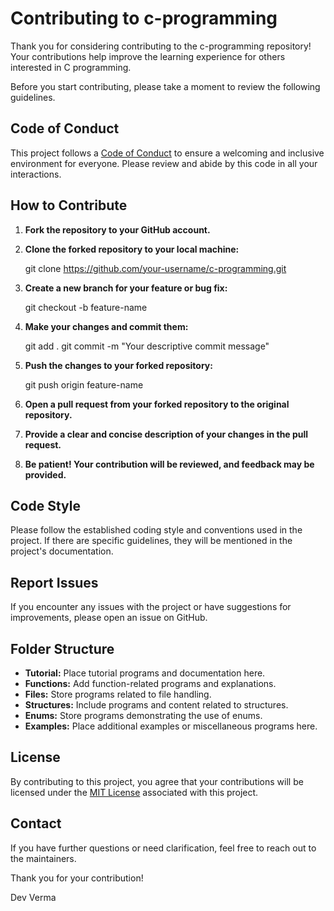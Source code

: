 # Contributing to c-programming

Thank you for considering contributing to the c-programming repository! Your contributions help improve the learning experience for others interested in C programming.

Before you start contributing, please take a moment to review the following guidelines.

## Code of Conduct

This project follows a [Code of Conduct](CODE_OF_CONDUCT.md) to ensure a welcoming and inclusive environment for everyone. Please review and abide by this code in all your interactions.

## How to Contribute

1. **Fork the repository to your GitHub account.**

2. **Clone the forked repository to your local machine:**
   
   git clone https://github.com/your-username/c-programming.git

4. **Create a new branch for your feature or bug fix:**

   git checkout -b feature-name  

6. **Make your changes and commit them:**

   git add .
   git commit -m "Your descriptive commit message"

7. **Push the changes to your forked repository:**

   git push origin feature-name

8. **Open a pull request from your forked repository to the original repository.**

9. **Provide a clear and concise description of your changes in the pull request.**

10. **Be patient! Your contribution will be reviewed, and feedback may be provided.**

## Code Style

Please follow the established coding style and conventions used in the project. If there are specific guidelines, they will be mentioned in the project's documentation.

## Report Issues

If you encounter any issues with the project or have suggestions for improvements, please open an issue on GitHub.

## Folder Structure

- **Tutorial:** Place tutorial programs and documentation here.
- **Functions:** Add function-related programs and explanations.
- **Files:** Store programs related to file handling.
- **Structures:** Include programs and content related to structures.
- **Enums:** Store programs demonstrating the use of enums.
- **Examples:** Place additional examples or miscellaneous programs here.

## License

By contributing to this project, you agree that your contributions will be licensed under the [MIT License](LICENSE) associated with this project.

## Contact

If you have further questions or need clarification, feel free to reach out to the maintainers.

Thank you for your contribution!

Dev Verma
